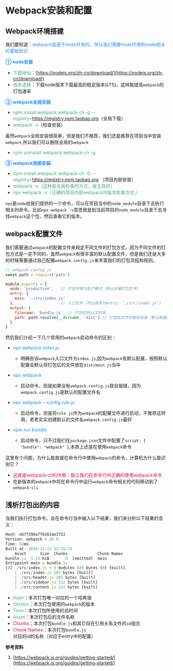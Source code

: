 # Webpack安装和配置

## Webpack环境搭建
我们要知道：<font color=#1E90FF>webpack是基于node开发的，所以我们需要node环境和node相关的基础知识</font>

<font color=#1E90FF>**① node安装**</font>
+ <font color=#3eaf7c>下载地址</font>：[https://nodejs.org/zh-cn/download/](https://nodejs.org/zh-cn/download/)
+ <font color=#3eaf7c>版本选择</font>：下载node版本下载最高的稳定版本(LTS)，这样能提高`webpack`的打包速率

<font color=#1E90FF>**② webpack全局安装**</font>
+ <font color=#3eaf7c>npm install webpack webpack-cli -g --registry=https://registry.npm.taobao.org</font>（全局下载）
+ <font color=#3eaf7c>webpack -v</font>（检查安装）

虽然`webpack`全局安装很简单，但是我们不推荐，我们还是推荐在项目当中安装`webpack`,所以我们可以删除全局的`webpack`
+ <font color=#3eaf7c>npm uninstall webpack webpack-cli -g</font>

<font color=#1E90FF>**③ webpack局部安装**</font>
+ <font color=#3eaf7c>npm install webpack webpack-cli -D --registry=https://registry.npm.taobao.org
</font>（项目内部安装）
+ <font color=#3eaf7c>webpack -v（这种是全局检查的方式，是无效的）</font>
+ <font color=#3eaf7c>npx webpack -v（正确的项目内部webpack的版本检查方式,）</font>

`npx`是`node`给我们提供的一个命令，可以在项目当中的`node_module`目录下去执行相关的命令。比如`npx webpack -v`意思就是到当前项目的`node_module`目录下去寻找`webpack`这个包，然后查看它的版本。

## webpack配置文件
我们需要通过`webpack`的配置文件来规定不同文件的打包方式，因为不同文件的打包方式是一定不同的，虽然`webpack`有很丰富的默认配置文件，但是我们还是大多的时候需要通过自己配置`webpack.config.js`来丰富我们的打包流程和规则。
```javascript
// webpack.config.js
const path = require('path')

module.exports = {
  mode: 'production',   // 打包环境为生产模式（默认压缩打包文件）
  entry: {
    main: './src/index.js'
  },                    // 入口文件（可以简写为entry: './src/index.js'）
  output: {
    filename: 'bundle.js', // 打包后的js文件名
    path: path.resolve(__dirname, 'dist') // 打包后文件存放的目录（默认就是dist）
  }
}
```
然后我们介绍一下几个常用的`webpack`启动命令的区别：
+ <font color=#1E90FF>npx webpack index.js</font>
  + 明确告诉`webpack`入口文件为`index.js`,因为`webpack`有默认配置，按照默认配置会默认将打包后的文件放在`dist/main.js`当中

+ <font color=#1E90FF>npx webpack</font>
  + 启动命令，但是如果没有`webpack.config.js`就会报错，因为`webpack.config.js`是默认的配置文件名

+ <font color=#1E90FF>npx webpack --config rule.js</font>
  + 启动命令，但是将`rule.js`作为`webpack`的配置文件进行启动，不推荐这样用，老老实实创建默认的文件名`webpack.config.js`最好

+ <font color=#1E90FF>npm run bundle</font>
  + 启动命令，只不过我们在`package.json`文件中配置了`script: { "bundle": "webpack" }`,本质上还是在使用`webpack`命令

这里有个问题，为什么能直接在命令行中使用`webpack`的命令，计算机为什么能识别它？
+ <font color=#DD1144>这就是webpack-cli的作用：能让我们在命令行中正确的使用webpack命令</font>
+ 在新版本的`webpack`中将在命令行中运行`webpack`命令相关的代码移动到了`webpack-cli`

## 浅析打包出的内容
当我们执行打包命令，会在命令行当中输入以下结果，我们来分析以下结果的含义：
```javascript
Hash: eb7f39ba7fb263ae1f22
Version: webpack 4.26.0
Time: 92ms
Built at: 2019-11-13 11:15:23
    Asset      Size  Chunks             Chunk Names
bundle.js  1.33 KiB       0  [emitted]  main
Entrypoint main = bundle.js
[0] ./src/index.js + 3 modules 836 bytes {0} [built]
    | ./src/index.js 207 bytes [built]
    | ./src/header.js 205 bytes [built]
    | ./src/sidebar.js 212 bytes [built]
    | ./src/content.js 212 bytes [built]
```
+ <font color=#3eaf7c>Hash</font>：本次打包唯一对应的一个哈希值
+ <font color=#3eaf7c>Version</font>：本次打包使用的`webpack`的版本
+ <font color=#3eaf7c>Time</font>：本次打包所使用的总时间
+ <font color=#3eaf7c>Asset</font>：本次打包后的文件名称
+ <font color=#DD1144>Chunks</font>：本次打包`bundle.js`和其它存在引用关系文件的`id`组合
+ <font color=#DD1144>Chunk Names</font>：本次打包`bundle.js`对应的id的名称（对应于entry中的配置）


**参考资料**

1. [https://webpack.js.org/guides/getting-started/](https://webpack.js.org/guides/getting-started/)